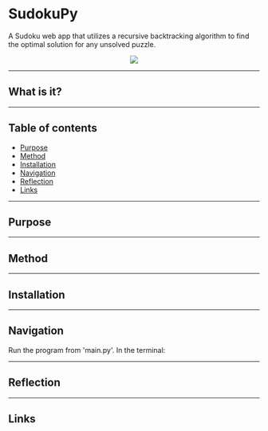 # SudokuPy
A Sudoku web app that utilizes a recursive backtracking algorithm to find the optimal solution for any unsolved puzzle.

<p align="center">
  <img src="demo.gif" />  
</p>

---
## What is it?

---
## Table of contents
- [Purpose](#purpose)
- [Method](#method)
- [Installation](#installation)
- [Navigation](#navigation)
- [Reflection](#reflection)
- [Links](#links)

---
## Purpose

---
## Method

---
## Installation

---
## Navigation
Run the program from 'main.py'. In the terminal:  

---
## Reflection

---
## Links

